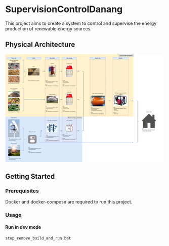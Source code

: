 # SupervisionControlDanang

This project aims to create a system to control and supervise the energy production of renewable energy sources.

## Physical Architecture

![Physical Architecture](./documentation/HRES%20schema.png)

## Getting Started

### Prerequisites

Docker and docker-compose are required to run this project.

### Usage

#### Run in dev mode

```cmd
stop_remove_build_and_run.bat
```
